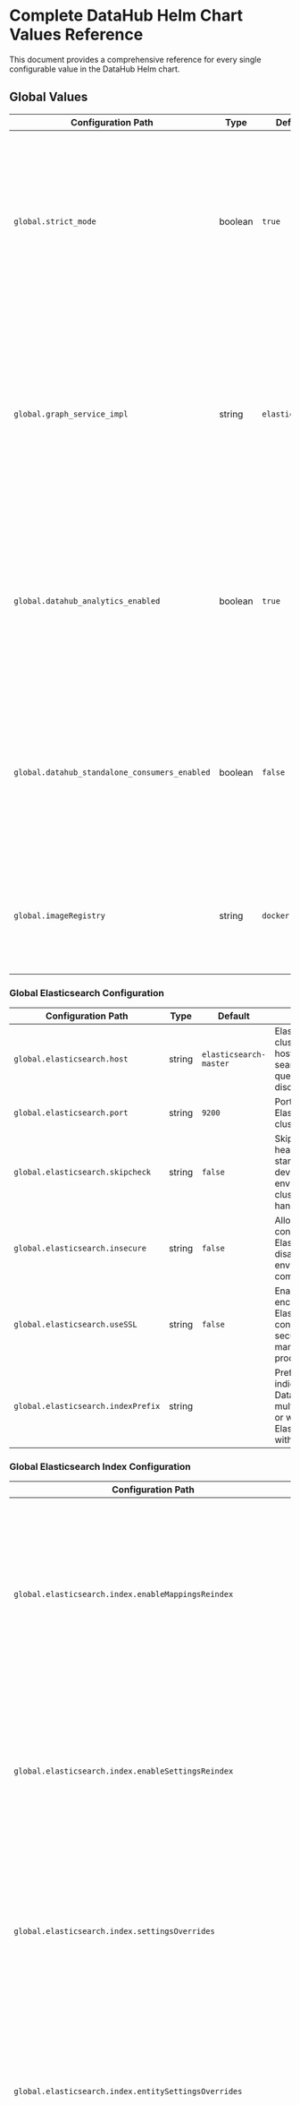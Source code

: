 # Complete DataHub Helm Chart Values Reference

This document provides a comprehensive reference for every single configurable value in the DataHub Helm chart.

## Global Values

<table>
<thead>
<tr>
<th>Configuration Path</th>
<th>Type</th>
<th>Default</th>
<th>Description</th>
</tr>
</thead>
<tbody>
<tr>
<td><code>global.strict_mode</code></td>
<td>boolean</td>
<td><code>true</code></td>
<td>Enable strict validation mode for Helm chart configurations. Validates that all required features and dependencies are properly configured. Recommended to keep enabled for production deployments.</td>
</tr>
<tr>
<td><code>global.graph_service_impl</code></td>
<td>string</td>
<td><code>elasticsearch</code></td>
<td>Graph service implementation backend. Choose between <code>elasticsearch</code> (recommended for simplified deployments) or <code>neo4j</code> (for advanced graph queries). Controls how DataHub stores and queries relationship data.</td>
</tr>
<tr>
<td><code>global.datahub_analytics_enabled</code></td>
<td>boolean</td>
<td><code>true</code></td>
<td>Enable DataHub usage analytics collection. Tracks platform usage patterns, feature adoption, and performance metrics to improve the DataHub experience.</td>
</tr>
<tr>
<td><code>global.datahub_standalone_consumers_enabled</code></td>
<td>boolean</td>
<td><code>false</code></td>
<td>Enable standalone Kafka consumers for metadata processing. When enabled, consumers run as separate services rather than embedded within other DataHub components.</td>
</tr>
<tr>
<td><code>global.imageRegistry</code></td>
<td>string</td>
<td><code>docker.io</code></td>
<td>Default Docker registry for DataHub container images. Can be overridden for air-gapped environments or private registries.</td>
</tr>
</tbody>
</table>

### Global Elasticsearch Configuration

<table>
<thead>
<tr>
<th>Configuration Path</th>
<th>Type</th>
<th>Default</th>
<th>Description</th>
</tr>
</thead>
<tbody>
<tr>
<td><code>global.elasticsearch.host</code></td>
<td>string</td>
<td><code>elasticsearch-master</code></td>
<td>Elasticsearch/OpenSearch cluster endpoint hostname. Used for search indexing, graph queries, and metadata discovery.</td>
</tr>
<tr>
<td><code>global.elasticsearch.port</code></td>
<td>string</td>
<td><code>9200</code></td>
<td>Port number for Elasticsearch/OpenSearch cluster connection.</td>
</tr>
<tr>
<td><code>global.elasticsearch.skipcheck</code></td>
<td>string</td>
<td><code>false</code></td>
<td>Skip Elasticsearch cluster health checks during startup. Useful for development environments or when cluster health checks are handled externally.</td>
</tr>
<tr>
<td><code>global.elasticsearch.insecure</code></td>
<td>string</td>
<td><code>false</code></td>
<td>Allow insecure (non-SSL) connections to Elasticsearch. Should be disabled in production environments for security compliance.</td>
</tr>
<tr>
<td><code>global.elasticsearch.useSSL</code></td>
<td>string</td>
<td><code>false</code></td>
<td>Enable SSL/TLS encryption for Elasticsearch connections. Required for secure connections to managed services and production deployments.</td>
</tr>
<tr>
<td><code>global.elasticsearch.indexPrefix</code></td>
<td>string</td>
<td><code></code></td>
<td>Prefix for all Elasticsearch indices created by DataHub. Useful for multi-tenant deployments or when sharing Elasticsearch clusters with other applications.</td>
</tr>
</tbody>
</table>

### Global Elasticsearch Index Configuration

<table>
<thead>
<tr>
<th>Configuration Path</th>
<th>Type</th>
<th>Default</th>
<th>Description</th>
</tr>
</thead>
<tbody>
<tr>
<td><code>global.elasticsearch.index.enableMappingsReindex</code></td>
<td>boolean</td>
<td><code>true</code></td>
<td>Enable automatic reindexing when Elasticsearch field mappings change. Ensures search functionality remains consistent when metadata schema evolves.</td>
</tr>
<tr>
<td><code>global.elasticsearch.index.enableSettingsReindex</code></td>
<td>boolean</td>
<td><code>true</code></td>
<td>Enable automatic reindexing when Elasticsearch index settings are updated. Maintains optimal search performance when index configurations are modified.</td>
</tr>
<tr>
<td><code>global.elasticsearch.index.settingsOverrides</code></td>
<td>string/object</td>
<td><code></code></td>
<td>Custom Elasticsearch index settings to override defaults. Allows fine-tuning of index configurations for specific performance or functionality requirements.</td>
</tr>
<tr>
<td><code>global.elasticsearch.index.entitySettingsOverrides</code></td>
<td>string/object</td>
<td><code></code></td>
<td>Entity-specific Elasticsearch index settings. Enables different index configurations for different types of metadata entities (datasets, users, etc.).</td>
</tr>
<tr>
<td><code>global.elasticsearch.index.refreshIntervalSeconds</code></td>
<td>integer</td>
<td><code>1</code></td>
<td>Time interval (in seconds) between Elasticsearch index refreshes. Controls how quickly new metadata becomes searchable after ingestion. Lower values improve real-time search but increase cluster load.</td>
</tr>
<tr>
<td><code>global.elasticsearch.index.upgrade.cloneIndices</code></td>
<td>boolean</td>
<td><code>true</code></td>
<td>Clone existing indices during DataHub upgrades. Preserves existing metadata and search functionality during version upgrades and schema migrations.</td>
</tr>
<tr>
<td><code>global.elasticsearch.index.upgrade.allowDocCountMismatch</code></td>
<td>boolean</td>
<td><code>false</code></td>
<td>Allow document count differences during index upgrades. Useful for development environments but may indicate data loss in production.</td>
</tr>
<tr>
<td><code>global.elasticsearch.index.upgrade.reindexOptimizationEnabled</code></td>
<td>boolean</td>
<td><code>true</code></td>
<td>Enable optimized reindexing during upgrades. Improves upgrade performance by using efficient bulk operations and parallel processing.</td>
</tr>
</tbody>
</table>

### Global Elasticsearch Search Configuration

<table>
<thead>
<tr>
<th>Configuration Path</th>
<th>Type</th>
<th>Default</th>
<th>Description</th>
</tr>
</thead>
<tbody>
<tr>
<td><code>global.elasticsearch.search.maxTermBucketSize</code></td>
<td>integer</td>
<td><code>20</code></td>
<td>Maximum number of terms returned in search aggregations. Controls the breadth of search suggestions and autocomplete results.</td>
</tr>
<tr>
<td><code>global.elasticsearch.search.exactMatch.exclusive</code></td>
<td>boolean</td>
<td><code>false</code></td>
<td>Enable exclusive exact matching in search queries. When enabled, only exact matches are returned, excluding partial or fuzzy matches.</td>
</tr>
<tr>
<td><code>global.elasticsearch.search.exactMatch.withPrefix</code></td>
<td>boolean</td>
<td><code>true</code></td>
<td>Include prefix matching in exact search results. Allows finding entities that start with the search term while maintaining exact match relevance.</td>
</tr>
<tr>
<td><code>global.elasticsearch.search.exactMatch.exactFactor</code></td>
<td>float</td>
<td><code>2.0</code></td>
<td>Boost factor for exact matches in search relevance scoring. Higher values prioritize exact matches over partial or fuzzy matches.</td>
</tr>
<tr>
<td><code>global.elasticsearch.search.exactMatch.prefixFactor</code></td>
<td>float</td>
<td><code>1.6</code></td>
<td>Boost factor for prefix matches in search relevance scoring. Controls how much prefix matches are prioritized in search results.</td>
</tr>
<tr>
<td><code>global.elasticsearch.search.exactMatch.caseSensitivityFactor</code></td>
<td>float</td>
<td><code>0.7</code></td>
<td>Penalty factor for case-insensitive matches. Reduces relevance score for matches that don't preserve the original case.</td>
</tr>
<tr>
<td><code>global.elasticsearch.search.exactMatch.enableStructured</code></td>
<td>boolean</td>
<td><code>true</code></td>
<td>Enable structured exact matching for complex queries. Supports field-specific searches and advanced query syntax.</td>
</tr>
<tr>
<td><code>global.elasticsearch.search.graph.timeoutSeconds</code></td>
<td>integer</td>
<td><code>50</code></td>
<td>Timeout (in seconds) for graph-based search queries. Controls how long DataHub waits for complex relationship queries before timing out.</td>
</tr>
<tr>
<td><code>global.elasticsearch.search.graph.batchSize</code></td>
<td>integer</td>
<td><code>1000</code></td>
<td>Number of entities processed per batch in graph search operations. Balances memory usage with search performance for large datasets.</td>
</tr>
<tr>
<td><code>global.elasticsearch.search.graph.maxResult</code></td>
<td>integer</td>
<td><code>10000</code></td>
<td>Maximum number of results returned by graph search queries. Prevents memory issues with very large result sets.</td>
</tr>
<tr>
<td><code>global.elasticsearch.search.custom</code></td>
<td>object</td>
<td><code>{}</code></td>
<td>Custom search configurations. Allows fine-tuning of search behavior for specific use cases or data types.</td>
</tr>
</tbody>
</table>

### Global Kafka Configuration

<table>
<thead>
<tr>
<th>Configuration Path</th>
<th>Type</th>
<th>Default</th>
<th>Description</th>
</tr>
</thead>
<tbody>
<tr>
<td><code>global.kafka.bootstrap.server</code></td>
<td>string</td>
<td><code>prerequisites-kafka:9092</code></td>
<td>Kafka broker address. Used for metadata change event streaming, real-time notifications, and inter-service communication in DataHub's event-driven architecture.</td>
</tr>
<tr>
<td><code>global.kafka.zookeeper.server</code></td>
<td>string</td>
<td><code>prerequisites-zookeeper:2181</code></td>
<td>Zookeeper server address for Kafka cluster coordination.</td>
</tr>
<tr>
<td><code>global.kafka.topics.metadata_change_event_name</code></td>
<td>string</td>
<td><code>MetadataChangeEvent_v4</code></td>
<td>Kafka topic name for metadata change events.</td>
</tr>
<tr>
<td><code>global.kafka.topics.failed_metadata_change_event_name</code></td>
<td>string</td>
<td><code>FailedMetadataChangeEvent_v4</code></td>
<td>Kafka topic name for failed metadata change events.</td>
</tr>
<tr>
<td><code>global.kafka.topics.metadata_audit_event_name</code></td>
<td>string</td>
<td><code>MetadataAuditEvent_v4</code></td>
<td>Kafka topic name for metadata audit events.</td>
</tr>
<tr>
<td><code>global.kafka.topics.datahub_usage_event_name</code></td>
<td>string</td>
<td><code>DataHubUsageEvent_v1</code></td>
<td>Kafka topic name for usage events.</td>
</tr>
<tr>
<td><code>global.kafka.topics.metadata_change_proposal_topic_name</code></td>
<td>string</td>
<td><code>MetadataChangeProposal_v1</code></td>
<td>Kafka topic name for metadata change proposals.</td>
</tr>
<tr>
<td><code>global.kafka.topics.failed_metadata_change_proposal_topic_name</code></td>
<td>string</td>
<td><code>FailedMetadataChangeProposal_v1</code></td>
<td>Kafka topic name for failed metadata change proposals.</td>
</tr>
<tr>
<td><code>global.kafka.topics.metadata_change_log_versioned_topic_name</code></td>
<td>string</td>
<td><code>MetadataChangeLog_Versioned_v1</code></td>
<td>Kafka topic name for versioned metadata change logs.</td>
</tr>
<tr>
<td><code>global.kafka.topics.metadata_change_log_timeseries_topic_name</code></td>
<td>string</td>
<td><code>MetadataChangeLog_Timeseries_v1</code></td>
<td>Kafka topic name for timeseries metadata change logs.</td>
</tr>
<tr>
<td><code>global.kafka.topics.platform_event_topic_name</code></td>
<td>string</td>
<td><code>PlatformEvent_v1</code></td>
<td>Kafka topic name for platform events.</td>
</tr>
<tr>
<td><code>global.kafka.topics.datahub_upgrade_history_topic_name</code></td>
<td>string</td>
<td><code>DataHubUpgradeHistory_v1</code></td>
<td>Kafka topic name for upgrade history events.</td>
</tr>
<tr>
<td><code>global.kafka.consumer_groups.datahub_upgrade_history_kafka_consumer_group_id</code></td>
<td>object</td>
<td><code>{}</code></td>
<td>Consumer group configuration for upgrade history events.</td>
</tr>
<tr>
<td><code>global.kafka.consumer_groups.datahub_actions_doc_propagation_consumer_group_id</code></td>
<td>string</td>
<td><code>datahub_doc_propagation_action</code></td>
<td>Consumer group ID for document propagation actions.</td>
</tr>
<tr>
<td><code>global.kafka.consumer_groups.datahub_actions_ingestion_executor_consumer_group_id</code></td>
<td>string</td>
<td><code>ingestion_executor</code></td>
<td>Consumer group ID for ingestion executor actions.</td>
</tr>
<tr>
<td><code>global.kafka.consumer_groups.datahub_actions_slack_consumer_group_id</code></td>
<td>string</td>
<td><code>datahub_slack_action</code></td>
<td>Consumer group ID for Slack actions.</td>
</tr>
<tr>
<td><code>global.kafka.consumer_groups.datahub_actions_teams_consumer_group_id</code></td>
<td>string</td>
<td><code>datahub_teams_action</code></td>
<td>Consumer group ID for Teams actions.</td>
</tr>
<tr>
<td><code>global.kafka.consumer_groups.datahub_usage_event_kafka_consumer_group_id</code></td>
<td>string</td>
<td><code>datahub-usage-event-consumer-job-client</code></td>
<td>Consumer group ID for usage events.</td>
</tr>
<tr>
<td><code>global.kafka.consumer_groups.metadata_change_log_kafka_consumer_group_id</code></td>
<td>string</td>
<td><code>generic-mae-consumer-job-client</code></td>
<td>Consumer group ID for metadata change logs.</td>
</tr>
<tr>
<td><code>global.kafka.consumer_groups.platform_event_kafka_consumer_group_id</code></td>
<td>string</td>
<td><code>generic-platform-event-job-client</code></td>
<td>Consumer group ID for platform events.</td>
</tr>
<tr>
<td><code>global.kafka.consumer_groups.metadata_change_event_kafka_consumer_group_id</code></td>
<td>string</td>
<td><code>mce-consumer-job-client</code></td>
<td>Consumer group ID for metadata change events.</td>
</tr>
<tr>
<td><code>global.kafka.consumer_groups.metadata_change_proposal_kafka_consumer_group_id</code></td>
<td>string</td>
<td><code>generic-mce-consumer-job-client</code></td>
<td>Consumer group ID for metadata change proposals.</td>
</tr>
<tr>
<td><code>global.kafka.maxMessageBytes</code></td>
<td>string</td>
<td><code>5242880</code></td>
<td>Maximum message size (5MB) for Kafka topics. Controls the size limit for metadata change events.</td>
</tr>
<tr>
<td><code>global.kafka.producer.compressionType</code></td>
<td>string</td>
<td><code>none</code></td>
<td>Compression algorithm for Kafka producers. Reduces network bandwidth and storage requirements for metadata events.</td>
</tr>
<tr>
<td><code>global.kafka.producer.maxRequestSize</code></td>
<td>string</td>
<td><code>5242880</code></td>
<td>Maximum request size (5MB) for Kafka producers. Controls the size limit for bulk metadata operations.</td>
</tr>
<tr>
<td><code>global.kafka.consumer.maxPartitionFetchBytes</code></td>
<td>string</td>
<td><code>5242880</code></td>
<td>Maximum bytes fetched per partition for Kafka consumers. Controls memory usage and processing efficiency.</td>
</tr>
<tr>
<td><code>global.kafka.consumer.stopContainerOnDeserializationError</code></td>
<td>boolean</td>
<td><code>true</code></td>
<td>Stop container when Kafka message deserialization fails. Prevents data corruption from malformed messages.</td>
</tr>
<tr>
<td><code>global.kafka.schemaregistry.type</code></td>
<td>string</td>
<td><code>INTERNAL</code></td>
<td>Type of schema registry (INTERNAL, KAFKA, AWS_GLUE). Controls how DataHub manages schema versions and compatibility for metadata events.</td>
</tr>
<tr>
<td><code>global.kafka.schemaregistry.url</code></td>
<td>string</td>
<td><code></code></td>
<td>URL for external Kafka Schema Registry. Required when using KAFKA schema registry type.</td>
</tr>
</tbody>
</table>

### Global Kafka Metadata Change Log Configuration

<table>
<thead>
<tr>
<th>Configuration Path</th>
<th>Type</th>
<th>Default</th>
<th>Description</th>
</tr>
</thead>
<tbody>
<tr>
<td><code>global.kafka.metadataChangeLog.hooks.siblings.enabled</code></td>
<td>boolean</td>
<td><code>true</code></td>
<td>Enable siblings hook for metadata change log processing.</td>
</tr>
<tr>
<td><code>global.kafka.metadataChangeLog.hooks.siblings.consumerGroupSuffix</code></td>
<td>string</td>
<td><code></code></td>
<td>Suffix for siblings hook consumer group.</td>
</tr>
<tr>
<td><code>global.kafka.metadataChangeLog.hooks.updateIndices.enabled</code></td>
<td>boolean</td>
<td><code>true</code></td>
<td>Enable update indices hook for metadata change log processing.</td>
</tr>
<tr>
<td><code>global.kafka.metadataChangeLog.hooks.updateIndices.consumerGroupSuffix</code></td>
<td>string</td>
<td><code></code></td>
<td>Suffix for update indices hook consumer group.</td>
</tr>
<tr>
<td><code>global.kafka.metadataChangeLog.hooks.ingestionScheduler.enabled</code></td>
<td>boolean</td>
<td><code>true</code></td>
<td>Enable ingestion scheduler hook for metadata change log processing.</td>
</tr>
<tr>
<td><code>global.kafka.metadataChangeLog.hooks.ingestionScheduler.consumerGroupSuffix</code></td>
<td>string</td>
<td><code></code></td>
<td>Suffix for ingestion scheduler hook consumer group.</td>
</tr>
<tr>
<td><code>global.kafka.metadataChangeLog.hooks.incidents.enabled</code></td>
<td>boolean</td>
<td><code>true</code></td>
<td>Enable incidents hook for metadata change log processing.</td>
</tr>
<tr>
<td><code>global.kafka.metadataChangeLog.hooks.incidents.consumerGroupSuffix</code></td>
<td>string</td>
<td><code></code></td>
<td>Suffix for incidents hook consumer group.</td>
</tr>
<tr>
<td><code>global.kafka.metadataChangeLog.hooks.entityChangeEvents.enabled</code></td>
<td>boolean</td>
<td><code>true</code></td>
<td>Enable entity change events hook for metadata change log processing.</td>
</tr>
<tr>
<td><code>global.kafka.metadataChangeLog.hooks.entityChangeEvents.consumerGroupSuffix</code></td>
<td>string</td>
<td><code></code></td>
<td>Suffix for entity change events hook consumer group.</td>
</tr>
<tr>
<td><code>global.kafka.metadataChangeLog.hooks.forms.enabled</code></td>
<td>boolean</td>
<td><code>true</code></td>
<td>Enable forms hook for metadata change log processing.</td>
</tr>
<tr>
<td><code>global.kafka.metadataChangeLog.hooks.forms.consumerGroupSuffix</code></td>
<td>string</td>
<td><code></code></td>
<td>Suffix for forms hook consumer group.</td>
</tr>
</tbody>
</table>

### Global Neo4j Configuration

<table>
<thead>
<tr>
<th>Configuration Path</th>
<th>Type</th>
<th>Default</th>
<th>Description</th>
</tr>
</thead>
<tbody>
<tr>
<td><code>global.neo4j.host</code></td>
<td>string</td>
<td><code>prerequisites-neo4j:7474</code></td>
<td>Neo4j host and port for graph database connections.</td>
</tr>
<tr>
<td><code>global.neo4j.uri</code></td>
<td>string</td>
<td><code>bolt://prerequisites-neo4j</code></td>
<td>Neo4j bolt URI for graph database connections.</td>
</tr>
<tr>
<td><code>global.neo4j.username</code></td>
<td>string</td>
<td><code>neo4j</code></td>
<td>Neo4j username for authentication.</td>
</tr>
<tr>
<td><code>global.neo4j.password.secretRef</code></td>
<td>string</td>
<td><code>neo4j-secrets</code></td>
<td>Kubernetes secret reference containing Neo4j password.</td>
</tr>
<tr>
<td><code>global.neo4j.password.secretKey</code></td>
<td>string</td>
<td><code>neo4j-password</code></td>
<td>Secret key for Neo4j password in the referenced secret.</td>
</tr>
<tr>
<td><code>global.neo4j.password.value</code></td>
<td>string</td>
<td><code></code></td>
<td>Direct Neo4j password value (alternative to secret reference).</td>
</tr>
</tbody>
</table>

### Global SQL Configuration

<table>
<thead>
<tr>
<th>Configuration Path</th>
<th>Type</th>
<th>Default</th>
<th>Description</th>
</tr>
</thead>
<tbody>
<tr>
<td><code>global.sql.datasource.host</code></td>
<td>string</td>
<td><code>prerequisites-mysql:3306</code></td>
<td>SQL database host and port for metadata storage.</td>
</tr>
<tr>
<td><code>global.sql.datasource.hostForMysqlClient</code></td>
<td>string</td>
<td><code>prerequisites-mysql</code></td>
<td>MySQL client host for database connections.</td>
</tr>
<tr>
<td><code>global.sql.datasource.port</code></td>
<td>string</td>
<td><code>3306</code></td>
<td>SQL database port for connections.</td>
</tr>
<tr>
<td><code>global.sql.datasource.url</code></td>
<td>string</td>
<td><code>jdbc:mysql://prerequisites-mysql:3306/datahub?verifyServerCertificate=false&useSSL=true&useUnicode=yes&characterEncoding=UTF-8&enabledTLSProtocols=TLSv1.2</code></td>
<td>JDBC connection URL for SQL database.</td>
</tr>
<tr>
<td><code>global.sql.datasource.driver</code></td>
<td>string</td>
<td><code>com.mysql.cj.jdbc.Driver</code></td>
<td>JDBC driver class for SQL database.</td>
</tr>
<tr>
<td><code>global.sql.datasource.username</code></td>
<td>string</td>
<td><code>root</code></td>
<td>SQL database username for authentication.</td>
</tr>
<tr>
<td><code>global.sql.datasource.password.secretRef</code></td>
<td>string</td>
<td><code>mysql-secrets</code></td>
<td>Kubernetes secret reference containing SQL database password.</td>
</tr>
<tr>
<td><code>global.sql.datasource.password.secretKey</code></td>
<td>string</td>
<td><code>mysql-root-password</code></td>
<td>Secret key for SQL database password in the referenced secret.</td>
</tr>
<tr>
<td><code>global.sql.datasource.password.value</code></td>
<td>string</td>
<td><code></code></td>
<td>Direct SQL database password value (alternative to secret reference).</td>
</tr>
</tbody>
</table>

### Global DataHub Configuration

<table>
<thead>
<tr>
<th>Configuration Path</th>
<th>Type</th>
<th>Default</th>
<th>Description</th>
</tr>
</thead>
<tbody>
<tr>
<td><code>global.datahub.version</code></td>
<td>string</td>
<td><code>v1.2.0</code></td>
<td>DataHub version for container images and compatibility.</td>
</tr>
<tr>
<td><code>global.datahub.gms.protocol</code></td>
<td>string</td>
<td><code>http</code></td>
<td>Protocol for GMS service communication.</td>
</tr>
<tr>
<td><code>global.datahub.gms.port</code></td>
<td>string</td>
<td><code>8080</code></td>
<td>Port for GMS service communication.</td>
</tr>
<tr>
<td><code>global.datahub.gms.nodePort</code></td>
<td>string</td>
<td><code>30001</code></td>
<td>Node port for GMS service when using NodePort service type.</td>
</tr>
<tr>
<td><code>global.datahub.timezone</code></td>
<td>string</td>
<td><code>UTC</code></td>
<td>Timezone for scheduled tasks and cron jobs.</td>
</tr>
<tr>
<td><code>global.datahub.frontend.validateSignUpEmail</code></td>
<td>boolean</td>
<td><code>true</code></td>
<td>Enable email validation for user sign-up process.</td>
</tr>
<tr>
<td><code>global.datahub.monitoring.enablePrometheus</code></td>
<td>boolean</td>
<td><code>true</code></td>
<td>Enable Prometheus metrics collection for monitoring.</td>
</tr>
<tr>
<td><code>global.datahub.monitoring.portName</code></td>
<td>string</td>
<td><code>jmx</code></td>
<td>Custom name for the monitoring port.</td>
</tr>
<tr>
<td><code>global.datahub.mae_consumer.port</code></td>
<td>string</td>
<td><code>9091</code></td>
<td>Port for MAE consumer service.</td>
</tr>
<tr>
<td><code>global.datahub.mae_consumer.nodePort</code></td>
<td>string</td>
<td><code>30002</code></td>
<td>Node port for MAE consumer service when using NodePort service type.</td>
</tr>
<tr>
<td><code>global.datahub.appVersion</code></td>
<td>string</td>
<td><code>1.0.0</code></td>
<td>Application version identifier.</td>
</tr>
<tr>
<td><code>global.datahub.systemUpdate.enabled</code></td>
<td>boolean</td>
<td><code>true</code></td>
<td>Enable system update processes including Elasticsearch index management.</td>
</tr>
<tr>
<td><code>global.datahub.encryptionKey.secretRef</code></td>
<td>string</td>
<td><code>datahub-encryption-secrets</code></td>
<td>Kubernetes secret reference containing encryption key.</td>
</tr>
<tr>
<td><code>global.datahub.encryptionKey.secretKey</code></td>
<td>string</td>
<td><code>encryption_key_secret</code></td>
<td>Secret key for encryption key in the referenced secret.</td>
</tr>
<tr>
<td><code>global.datahub.encryptionKey.provisionSecret.enabled</code></td>
<td>boolean</td>
<td><code>true</code></td>
<td>Enable automatic provisioning of encryption key secret.</td>
</tr>
<tr>
<td><code>global.datahub.encryptionKey.provisionSecret.autoGenerate</code></td>
<td>boolean</td>
<td><code>true</code></td>
<td>Automatically generate encryption key if not provided.</td>
</tr>
<tr>
<td><code>global.datahub.encryptionKey.provisionSecret.annotations</code></td>
<td>object</td>
<td><code>{}</code></td>
<td>Annotations for the provisioned encryption key secret.</td>
</tr>
<tr>
<td><code>global.datahub.managed_ingestion.enabled</code></td>
<td>boolean</td>
<td><code>true</code></td>
<td>Enable managed ingestion capabilities.</td>
</tr>
<tr>
<td><code>global.datahub.managed_ingestion.defaultCliVersion</code></td>
<td>string</td>
<td><code>1.0.0</code></td>
<td>Default CLI version for managed ingestion.</td>
</tr>
<tr>
<td><code>global.datahub.metadata_service_authentication.enabled</code></td>
<td>boolean</td>
<td><code>true</code></td>
<td>Enable metadata service authentication.</td>
</tr>
<tr>
<td><code>global.datahub.metadata_service_authentication.systemClientId</code></td>
<td>string</td>
<td><code>__datahub_system</code></td>
<td>System client ID for metadata service authentication.</td>
</tr>
<tr>
<td><code>global.datahub.metadata_service_authentication.systemClientSecret.secretRef</code></td>
<td>string</td>
<td><code>datahub-auth-secrets</code></td>
<td>Secret reference for system client secret.</td>
</tr>
<tr>
<td><code>global.datahub.metadata_service_authentication.systemClientSecret.secretKey</code></td>
<td>string</td>
<td><code>system_client_secret</code></td>
<td>Secret key for system client secret.</td>
</tr>
<tr>
<td><code>global.datahub.metadata_service_authentication.tokenService.signingKey.secretRef</code></td>
<td>string</td>
<td><code>datahub-auth-secrets</code></td>
<td>Secret reference for token service signing key.</td>
</tr>
<tr>
<td><code>global.datahub.metadata_service_authentication.tokenService.signingKey.secretKey</code></td>
<td>string</td>
<td><code>token_service_signing_key</code></td>
<td>Secret key for token service signing key.</td>
</tr>
<tr>
<td><code>global.datahub.metadata_service_authentication.tokenService.salt.secretRef</code></td>
<td>string</td>
<td><code>datahub-auth-secrets</code></td>
<td>Secret reference for token service salt.</td>
</tr>
<tr>
<td><code>global.datahub.metadata_service_authentication.tokenService.salt.secretKey</code></td>
<td>string</td>
<td><code>token_service_salt</code></td>
<td>Secret key for token service salt.</td>
</tr>
<tr>
<td><code>global.datahub.metadata_service_authentication.provisionSecrets.enabled</code></td>
<td>boolean</td>
<td><code>true</code></td>
<td>Enable automatic provisioning of authentication secrets.</td>
</tr>
<tr>
<td><code>global.datahub.metadata_service_authentication.provisionSecrets.autoGenerate</code></td>
<td>boolean</td>
<td><code>true</code></td>
<td>Automatically generate authentication secrets if not provided.</td>
</tr>
<tr>
<td><code>global.datahub.metadata_service_authentication.provisionSecrets.annotations</code></td>
<td>object</td>
<td><code>{}</code></td>
<td>Annotations for the provisioned authentication secrets.</td>
</tr>
<tr>
<td><code>global.datahub.alwaysEmitChangeLog</code></td>
<td>boolean</td>
<td><code>false</code></td>
<td>Always emit metadata change log events even when no changes are detected. Used for Time Based Lineage.</td>
</tr>
<tr>
<td><code>global.datahub.enableGraphDiffMode</code></td>
<td>boolean</td>
<td><code>true</code></td>
<td>Enable diff mode for graph writes, producing incremental relationship changes instead of wholesale deletions.</td>
</tr>
<tr>
<td><code>global.datahub.strictUrnValidation</code></td>
<td>boolean</td>
<td><code>false</code></td>
<td>Enable stricter URN validation logic for metadata entities.</td>
</tr>
<tr>
<td><code>global.datahub.search_and_browse.show_search_v2</code></td>
<td>boolean</td>
<td><code>true</code></td>
<td>Show the new search filters experience as of v0.10.5.</td>
</tr>
<tr>
<td><code>global.datahub.search_and_browse.show_browse_v2</code></td>
<td>boolean</td>
<td><code>true</code></td>
<td>Show the new browse experience as of v0.10.5.</td>
</tr>
<tr>
<td><code>global.datahub.search_and_browse.backfill_browse_v2</code></td>
<td>boolean</td>
<td><code>true</code></td>
<td>Run the backfill upgrade job that generates default browse paths for relevant entities.</td>
</tr>
<tr>
<td><code>global.datahub.metadataChangeProposal.consumer.batch.enabled</code></td>
<td>boolean</td>
<td><code>false</code></td>
<td>Enable batch processing for metadata change proposal consumers.</td>
</tr>
<tr>
<td><code>global.datahub.mcp.throttle.mceConsumer.enabled</code></td>
<td>boolean</td>
<td><code>false</code></td>
<td>Enable throttling for MCE consumer processing.</td>
</tr>
<tr>
<td><code>global.datahub.mcp.throttle.apiRequests.enabled</code></td>
<td>boolean</td>
<td><code>false</code></td>
<td>Enable throttling for API requests.</td>
</tr>
<tr>
<td><code>global.datahub.mcp.throttle.versioned.enabled</code></td>
<td>boolean</td>
<td><code>true</code></td>
<td>Enable throttling for versioned metadata change log processing.</td>
</tr>
<tr>
<td><code>global.datahub.mcp.throttle.timeseries.enabled</code></td>
<td>boolean</td>
<td><code>false</code></td>
<td>Enable throttling for timeseries metadata change log processing.</td>
</tr>
<tr>
<td><code>global.datahub.entityVersioning.enabled</code></td>
<td>boolean</td>
<td><code>false</code></td>
<td>Enable entity versioning capabilities.</td>
</tr>
<tr>
<td><code>global.datahub.preProcessHooksUIEnabled</code></td>
<td>boolean</td>
<td><code>true</code></td>
<td>Enable fast path for processing UI-sourced events with synchronous index updates.</td>
</tr>
<tr>
<td><code>global.datahub.reProcessUIEventHooks</code></td>
<td>boolean</td>
<td><code>false</code></td>
<td>Reprocess UI events at MAE Consumer. Not required when preprocess is enabled.</td>
</tr>
</tbody>
</table>

## datahub-gms Subchart Values

<table>
<thead>
<tr>
<th>Configuration Path</th>
<th>Type</th>
<th>Default</th>
<th>Description</th>
</tr>
</thead>
<tbody>
<tr>
<td><code>datahub-gms.enabled</code></td>
<td>boolean</td>
<td><code>true</code></td>
<td>Enable GMS (General Metadata Service) deployment.</td>
</tr>
<tr>
<td><code>datahub-gms.image.repository</code></td>
<td>string</td>
<td><code>acryldata/datahub-gms</code></td>
<td>Docker image repository for GMS service.</td>
</tr>
<tr>
<td><code>datahub-gms.image.tag</code></td>
<td>string</td>
<td><code></code></td>
<td>Docker image tag for GMS service. Defaults to global.datahub.version if not specified.</td>
</tr>
<tr>
<td><code>datahub-gms.resources.limits.memory</code></td>
<td>string</td>
<td><code>2Gi</code></td>
<td>Memory limit for GMS pods.</td>
</tr>
<tr>
<td><code>datahub-gms.resources.requests.cpu</code></td>
<td>string</td>
<td><code>100m</code></td>
<td>CPU request for GMS pods.</td>
</tr>
<tr>
<td><code>datahub-gms.resources.requests.memory</code></td>
<td>string</td>
<td><code>1Gi</code></td>
<td>Memory request for GMS pods.</td>
</tr>
<tr>
<td><code>datahub-gms.livenessProbe.initialDelaySeconds</code></td>
<td>integer</td>
<td><code>60</code></td>
<td>Initial delay before starting liveness probe checks.</td>
</tr>
<tr>
<td><code>datahub-gms.livenessProbe.periodSeconds</code></td>
<td>integer</td>
<td><code>30</code></td>
<td>How often to perform liveness probe checks.</td>
</tr>
<tr>
<td><code>datahub-gms.livenessProbe.failureThreshold</code></td>
<td>integer</td>
<td><code>8</code></td>
<td>Number of consecutive failures before restarting the pod.</td>
</tr>
<tr>
<td><code>datahub-gms.readinessProbe.initialDelaySeconds</code></td>
<td>integer</td>
<td><code>120</code></td>
<td>Initial delay before starting readiness probe checks.</td>
</tr>
<tr>
<td><code>datahub-gms.readinessProbe.periodSeconds</code></td>
<td>integer</td>
<td><code>30</code></td>
<td>How often to perform readiness probe checks.</td>
</tr>
<tr>
<td><code>datahub-gms.readinessProbe.failureThreshold</code></td>
<td>integer</td>
<td><code>8</code></td>
<td>Number of consecutive failures before marking pod as not ready.</td>
</tr>
<tr>
<td><code>datahub-gms.theme_v2.enabled</code></td>
<td>boolean</td>
<td><code>true</code></td>
<td>Enable theme V2 for GMS service.</td>
</tr>
<tr>
<td><code>datahub-gms.theme_v2.default</code></td>
<td>boolean</td>
<td><code>true</code></td>
<td>Set theme V2 as default for GMS service.</td>
</tr>
<tr>
<td><code>datahub-gms.theme_v2.toggeable</code></td>
<td>boolean</td>
<td><code>true</code></td>
<td>Allow toggling between theme versions.</td>
</tr>
<tr>
<td><code>datahub-gms.service.type</code></td>
<td>string</td>
<td><code>LoadBalancer</code></td>
<td>Service type for GMS (LoadBalancer, ClusterIP, or NodePort).</td>
</tr>
<tr>
<td><code>datahub-gms.sql.datasource.username</code></td>
<td>string</td>
<td><code>gms-login</code></td>
<td>GMS-specific SQL login username.</td>
</tr>
<tr>
<td><code>datahub-gms.sql.datasource.password.secretRef</code></td>
<td>string</td>
<td><code>gms-secret</code></td>
<td>Secret reference for GMS-specific SQL password.</td>
</tr>
<tr>
<td><code>datahub-gms.sql.datasource.password.secretKey</code></td>
<td>string</td>
<td><code>gms-password</code></td>
<td>Secret key for GMS-specific SQL password.</td>
</tr>
</tbody>
</table>

## datahub-frontend Subchart Values

<table>
<thead>
<tr>
<th>Configuration Path</th>
<th>Type</th>
<th>Default</th>
<th>Description</th>
</tr>
</thead>
<tbody>
<tr>
<td><code>datahub-frontend.enabled</code></td>
<td>boolean</td>
<td><code>true</code></td>
<td>Enable frontend deployment.</td>
</tr>
<tr>
<td><code>datahub-frontend.replicaCount</code></td>
<td>integer</td>
<td><code>1</code></td>
<td>Number of frontend replicas to deploy.</td>
</tr>
<tr>
<td><code>datahub-frontend.hpa.enabled</code></td>
<td>boolean</td>
<td><code>false</code></td>
<td>Enable Horizontal Pod Autoscaler for automatic scaling.</td>
</tr>
<tr>
<td><code>datahub-frontend.hpa.minReplicas</code></td>
<td>integer</td>
<td><code>2</code></td>
<td>Minimum number of replicas when HPA is enabled.</td>
</tr>
<tr>
<td><code>datahub-frontend.hpa.maxReplicas</code></td>
<td>integer</td>
<td><code>3</code></td>
<td>Maximum number of replicas when HPA is enabled.</td>
</tr>
<tr>
<td><code>datahub-frontend.hpa.targetCPUUtilizationPercentage</code></td>
<td>integer</td>
<td><code>70</code></td>
<td>Target CPU utilization percentage for HPA scaling.</td>
</tr>
<tr>
<td><code>datahub-frontend.hpa.targetMemoryUtilizationPercentage</code></td>
<td>integer</td>
<td><code>70</code></td>
<td>Target memory utilization percentage for HPA scaling.</td>
</tr>
<tr>
<td><code>datahub-frontend.image.repository</code></td>
<td>string</td>
<td><code>acryldata/datahub-frontend-react</code></td>
<td>Docker image repository for frontend service.</td>
</tr>
<tr>
<td><code>datahub-frontend.image.tag</code></td>
<td>string</td>
<td><code></code></td>
<td>Docker image tag for frontend service. Defaults to global.datahub.version if not specified.</td>
</tr>
<tr>
<td><code>datahub-frontend.resources.limits.memory</code></td>
<td>string</td>
<td><code>1400Mi</code></td>
<td>Memory limit for frontend pods.</td>
</tr>
<tr>
<td><code>datahub-frontend.resources.requests.cpu</code></td>
<td>string</td>
<td><code>100m</code></td>
<td>CPU request for frontend pods.</td>
</tr>
<tr>
<td><code>datahub-frontend.resources.requests.memory</code></td>
<td>string</td>
<td><code>512Mi</code></td>
<td>Memory request for frontend pods.</td>
</tr>
<tr>
<td><code>datahub-frontend.ingress.enabled</code></td>
<td>boolean</td>
<td><code>false</code></td>
<td>Enable ingress for frontend service.</td>
</tr>
<tr>
<td><code>datahub-frontend.ingress.className</code></td>
<td>string</td>
<td><code></code></td>
<td>Ingress class name for frontend ingress.</td>
</tr>
<tr>
<td><code>datahub-frontend.ingress.hosts</code></td>
<td>array</td>
<td><code>[]</code></td>
<td>Host configurations for frontend ingress.</td>
</tr>
<tr>
<td><code>datahub-frontend.ingress.tls</code></td>
<td>array</td>
<td><code>[]</code></td>
<td>TLS configuration for frontend ingress.</td>
</tr>
<tr>
<td><code>datahub-frontend.defaultUserCredentials.randomAdminPassword</code></td>
<td>boolean</td>
<td><code>false</code></td>
<td>Generate random admin password for default users.</td>
</tr>
<tr>
<td><code>datahub-frontend.defaultUserCredentials.manualValues</code></td>
<td>string</td>
<td><code></code></td>
<td>Manual password values for default users.</td>
</tr>
<tr>
<td><code>datahub-frontend.service.type</code></td>
<td>string</td>
<td><code>LoadBalancer</code></td>
<td>Service type for frontend (LoadBalancer, ClusterIP, or NodePort).</td>
</tr>
<tr>
<td><code>datahub-frontend.service.extraLabels</code></td>
<td>object</td>
<td><code>{}</code></td>
<td>Extra labels for frontend service.</td>
</tr>
</tbody>
</table>

## acryl-datahub-actions Subchart Values

<table>
<thead>
<tr>
<th>Configuration Path</th>
<th>Type</th>
<th>Default</th>
<th>Description</th>
</tr>
</thead>
<tbody>
<tr>
<td><code>acryl-datahub-actions.enabled</code></td>
<td>boolean</td>
<td><code>true</code></td>
<td>Enable DataHub actions deployment.</td>
</tr>
<tr>
<td><code>acryl-datahub-actions.image.repository</code></td>
<td>string</td>
<td><code>acryldata/datahub-actions</code></td>
<td>Docker image repository for actions service.</td>
</tr>
<tr>
<td><code>acryl-datahub-actions.image.tag</code></td>
<td>string</td>
<td><code></code></td>
<td>Docker image tag for actions service. Defaults to global.datahub.version if not specified.</td>
</tr>
<tr>
<td><code>acryl-datahub-actions.ingestionSecretFiles.name</code></td>
<td>string</td>
<td><code></code></td>
<td>Kubernetes secret name to mount as volume for ingestion secret files.</td>
</tr>
<tr>
<td><code>acryl-datahub-actions.ingestionSecretFiles.defaultMode</code></td>
<td>string</td>
<td><code>0444</code></td>
<td>Default file mode for mounted secret files.</td>
</tr>
<tr>
<td><code>acryl-datahub-actions.resources.limits.memory</code></td>
<td>string</td>
<td><code>512Mi</code></td>
<td>Memory limit for actions pods.</td>
</tr>
<tr>
<td><code>acryl-datahub-actions.resources.requests.cpu</code></td>
<td>string</td>
<td><code>300m</code></td>
<td>CPU request for actions pods.</td>
</tr>
<tr>
<td><code>acryl-datahub-actions.resources.requests.memory</code></td>
<td>string</td>
<td><code>256Mi</code></td>
<td>Memory request for actions pods.</td>
</tr>
</tbody>
</table>

## datahub-mae-consumer Subchart Values

<table>
<thead>
<tr>
<th>Configuration Path</th>
<th>Type</th>
<th>Default</th>
<th>Description</th>
</tr>
</thead>
<tbody>
<tr>
<td><code>datahub-mae-consumer.image.repository</code></td>
<td>string</td>
<td><code>acryldata/datahub-mae-consumer</code></td>
<td>Docker image repository for MAE consumer service.</td>
</tr>
<tr>
<td><code>datahub-mae-consumer.image.tag</code></td>
<td>string</td>
<td><code></code></td>
<td>Docker image tag for MAE consumer service. Defaults to global.datahub.version if not specified.</td>
</tr>
<tr>
<td><code>datahub-mae-consumer.resources.limits.memory</code></td>
<td>string</td>
<td><code>1536Mi</code></td>
<td>Memory limit for MAE consumer pods.</td>
</tr>
<tr>
<td><code>datahub-mae-consumer.resources.requests.cpu</code></td>
<td>string</td>
<td><code>100m</code></td>
<td>CPU request for MAE consumer pods.</td>
</tr>
<tr>
<td><code>datahub-mae-consumer.resources.requests.memory</code></td>
<td>string</td>
<td><code>256Mi</code></td>
<td>Memory request for MAE consumer pods.</td>
</tr>
</tbody>
</table>

## datahub-mce-consumer Subchart Values

<table>
<thead>
<tr>
<th>Configuration Path</th>
<th>Type</th>
<th>Default</th>
<th>Description</th>
</tr>
</thead>
<tbody>
<tr>
<td><code>datahub-mce-consumer.image.repository</code></td>
<td>string</td>
<td><code>acryldata/datahub-mce-consumer</code></td>
<td>Docker image repository for MCE consumer service.</td>
</tr>
<tr>
<td><code>datahub-mce-consumer.image.tag</code></td>
<td>string</td>
<td><code></code></td>
<td>Docker image tag for MCE consumer service. Defaults to global.datahub.version if not specified.</td>
</tr>
<tr>
<td><code>datahub-mce-consumer.resources.limits.memory</code></td>
<td>string</td>
<td><code>1536Mi</code></td>
<td>Memory limit for MCE consumer pods.</td>
</tr>
<tr>
<td><code>datahub-mce-consumer.resources.requests.cpu</code></td>
<td>string</td>
<td><code>100m</code></td>
<td>CPU request for MCE consumer pods.</td>
</tr>
<tr>
<td><code>datahub-mce-consumer.resources.requests.memory</code></td>
<td>string</td>
<td><code>256Mi</code></td>
<td>Memory request for MCE consumer pods.</td>
</tr>
</tbody>
</table>

## datahub-ingestion-cron Subchart Values

<table>
<thead>
<tr>
<th>Configuration Path</th>
<th>Type</th>
<th>Default</th>
<th>Description</th>
</tr>
</thead>
<tbody>
<tr>
<td><code>datahub-ingestion-cron.enabled</code></td>
<td>boolean</td>
<td><code>false</code></td>
<td>Enable ingestion cron job deployment.</td>
</tr>
<tr>
<td><code>datahub-ingestion-cron.image.repository</code></td>
<td>string</td>
<td><code>acryldata/datahub-ingestion</code></td>
<td>Docker image repository for ingestion cron job.</td>
</tr>
<tr>
<td><code>datahub-ingestion-cron.image.tag</code></td>
<td>string</td>
<td><code></code></td>
<td>Docker image tag for ingestion cron job. Defaults to global.datahub.version if not specified.</td>
</tr>
</tbody>
</table>

## Setup Jobs Configuration

### elasticsearchSetupJob

<table>
<thead>
<tr>
<th>Configuration Path</th>
<th>Type</th>
<th>Default</th>
<th>Description</th>
</tr>
</thead>
<tbody>
<tr>
<td><code>elasticsearchSetupJob.enabled</code></td>
<td>boolean</td>
<td><code>true</code></td>
<td>Enable Elasticsearch setup job.</td>
</tr>
<tr>
<td><code>elasticsearchSetupJob.image.repository</code></td>
<td>string</td>
<td><code>acryldata/datahub-elasticsearch-setup</code></td>
<td>Docker image repository for Elasticsearch setup job.</td>
</tr>
<tr>
<td><code>elasticsearchSetupJob.image.tag</code></td>
<td>string</td>
<td><code></code></td>
<td>Docker image tag for Elasticsearch setup job. Defaults to global.datahub.version if not specified.</td>
</tr>
<tr>
<td><code>elasticsearchSetupJob.resources.limits.cpu</code></td>
<td>string</td>
<td><code>500m</code></td>
<td>CPU limit for Elasticsearch setup job.</td>
</tr>
<tr>
<td><code>elasticsearchSetupJob.resources.limits.memory</code></td>
<td>string</td>
<td><code>512Mi</code></td>
<td>Memory limit for Elasticsearch setup job.</td>
</tr>
<tr>
<td><code>elasticsearchSetupJob.resources.requests.cpu</code></td>
<td>string</td>
<td><code>300m</code></td>
<td>CPU request for Elasticsearch setup job.</td>
</tr>
<tr>
<td><code>elasticsearchSetupJob.resources.requests.memory</code></td>
<td>string</td>
<td><code>256Mi</code></td>
<td>Memory request for Elasticsearch setup job.</td>
</tr>
<tr>
<td><code>elasticsearchSetupJob.extraEnvs</code></td>
<td>array</td>
<td><code>[]</code></td>
<td>Extra environment variables for Elasticsearch setup job.</td>
</tr>
<tr>
<td><code>elasticsearchSetupJob.extraSidecars</code></td>
<td>array</td>
<td><code>[]</code></td>
<td>Extra sidecar containers for Elasticsearch setup job.</td>
</tr>
</tbody>
</table>

### mysqlSetupJob

<table>
<thead>
<tr>
<th>Configuration Path</th>
<th>Type</th>
<th>Default</th>
<th>Description</th>
</tr>
</thead>
<tbody>
<tr>
<td><code>mysqlSetupJob.enabled</code></td>
<td>boolean</td>
<td><code>true</code></td>
<td>Enable MySQL setup job.</td>
</tr>
<tr>
<td><code>mysqlSetupJob.image.repository</code></td>
<td>string</td>
<td><code>acryldata/datahub-mysql-setup</code></td>
<td>Docker image repository for MySQL setup job.</td>
</tr>
<tr>
<td><code>mysqlSetupJob.image.tag</code></td>
<td>string</td>
<td><code></code></td>
<td>Docker image tag for MySQL setup job. Defaults to global.datahub.version if not specified.</td>
</tr>
<tr>
<td><code>mysqlSetupJob.resources.limits.cpu</code></td>
<td>string</td>
<td><code>500m</code></td>
<td>CPU limit for MySQL setup job.</td>
</tr>
<tr>
<td><code>mysqlSetupJob.resources.limits.memory</code></td>
<td>string</td>
<td><code>512Mi</code></td>
<td>Memory limit for MySQL setup job.</td>
</tr>
<tr>
<td><code>mysqlSetupJob.resources.requests.cpu</code></td>
<td>string</td>
<td><code>300m</code></td>
<td>CPU request for MySQL setup job.</td>
</tr>
<tr>
<td><code>mysqlSetupJob.resources.requests.memory</code></td>
<td>string</td>
<td><code>256Mi</code></td>
<td>Memory request for MySQL setup job.</td>
</tr>
<tr>
<td><code>mysqlSetupJob.username</code></td>
<td>string</td>
<td><code>mysqlSetupJob-login</code></td>
<td>MySQL setup job specific username.</td>
</tr>
<tr>
<td><code>mysqlSetupJob.password.secretRef</code></td>
<td>string</td>
<td><code>mysqlSetupJob-secret</code></td>
<td>Secret reference for MySQL setup job password.</td>
</tr>
<tr>
<td><code>mysqlSetupJob.password.secretKey</code></td>
<td>string</td>
<td><code>mysqlSetupJob-password</code></td>
<td>Secret key for MySQL setup job password.</td>
</tr>
<tr>
<td><code>mysqlSetupJob.extraSidecars</code></td>
<td>array</td>
<td><code>[]</code></td>
<td>Extra sidecar containers for MySQL setup job.</td>
</tr>
</tbody>
</table>

### postgresqlSetupJob

<table>
<thead>
<tr>
<th>Configuration Path</th>
<th>Type</th>
<th>Default</th>
<th>Description</th>
</tr>
</thead>
<tbody>
<tr>
<td><code>postgresqlSetupJob.enabled</code></td>
<td>boolean</td>
<td><code>false</code></td>
<td>Enable PostgreSQL setup job.</td>
</tr>
<tr>
<td><code>postgresqlSetupJob.image.repository</code></td>
<td>string</td>
<td><code>acryldata/datahub-postgres-setup</code></td>
<td>Docker image repository for PostgreSQL setup job.</td>
</tr>
<tr>
<td><code>postgresqlSetupJob.image.tag</code></td>
<td>string</td>
<td><code></code></td>
<td>Docker image tag for PostgreSQL setup job. Defaults to global.datahub.version if not specified.</td>
</tr>
<tr>
<td><code>postgresqlSetupJob.resources.limits.cpu</code></td>
<td>string</td>
<td><code>500m</code></td>
<td>CPU limit for PostgreSQL setup job.</td>
</tr>
<tr>
<td><code>postgresqlSetupJob.resources.limits.memory</code></td>
<td>string</td>
<td><code>512Mi</code></td>
<td>Memory limit for PostgreSQL setup job.</td>
</tr>
<tr>
<td><code>postgresqlSetupJob.resources.requests.cpu</code></td>
<td>string</td>
<td><code>300m</code></td>
<td>CPU request for PostgreSQL setup job.</td>
</tr>
<tr>
<td><code>postgresqlSetupJob.resources.requests.memory</code></td>
<td>string</td>
<td><code>256Mi</code></td>
<td>Memory request for PostgreSQL setup job.</td>
</tr>
<tr>
<td><code>postgresqlSetupJob.username</code></td>
<td>string</td>
<td><code>postgresqlSetupJob-login</code></td>
<td>PostgreSQL setup job specific username.</td>
</tr>
<tr>
<td><code>postgresqlSetupJob.password.secretRef</code></td>
<td>string</td>
<td><code>postgresqlSetupJob-secret</code></td>
<td>Secret reference for PostgreSQL setup job password.</td>
</tr>
<tr>
<td><code>postgresqlSetupJob.password.secretKey</code></td>
<td>string</td>
<td><code>postgresqlSetupJob-password</code></td>
<td>Secret key for PostgreSQL setup job password.</td>
</tr>
<tr>
<td><code>postgresqlSetupJob.extraEnvs</code></td>
<td>array</td>
<td><code>[]</code></td>
<td>Extra environment variables for PostgreSQL setup job.</td>
</tr>
<tr>
<td><code>postgresqlSetupJob.extraSidecars</code></td>
<td>array</td>
<td><code>[]</code></td>
<td>Extra sidecar containers for PostgreSQL setup job.</td>
</tr>
</tbody>
</table>

## DataHub Upgrade Configuration

<table>
<thead>
<tr>
<th>Configuration Path</th>
<th>Type</th>
<th>Default</th>
<th>Description</th>
</tr>
</thead>
<tbody>
<tr>
<td><code>datahubUpgrade.enabled</code></td>
<td>boolean</td>
<td><code>true</code></td>
<td>Enable DataHub upgrade job.</td>
</tr>
<tr>
<td><code>datahubUpgrade.image.repository</code></td>
<td>string</td>
<td><code>acryldata/datahub-upgrade</code></td>
<td>Docker image repository for upgrade job.</td>
</tr>
<tr>
<td><code>datahubUpgrade.image.tag</code></td>
<td>string</td>
<td><code></code></td>
<td>Docker image tag for upgrade job. Defaults to global.datahub.version if not specified.</td>
</tr>
<tr>
<td><code>datahubUpgrade.batchSize</code></td>
<td>integer</td>
<td><code>1000</code></td>
<td>Batch size for upgrade processing.</td>
</tr>
<tr>
<td><code>datahubUpgrade.batchDelayMs</code></td>
<td>integer</td>
<td><code>100</code></td>
<td>Delay between batches in milliseconds.</td>
</tr>
<tr>
<td><code>datahubUpgrade.restoreIndices.image.command</code></td>
<td>array</td>
<td><code>[]</code></td>
<td>Custom command for restore indices job.</td>
</tr>
<tr>
<td><code>datahubUpgrade.restoreIndices.image.args</code></td>
<td>array</td>
<td><code>[]</code></td>
<td>Custom arguments for restore indices job.</td>
</tr>
<tr>
<td><code>datahubUpgrade.restoreIndices.args.lePitEpochMs</code></td>
<td>string</td>
<td><code></code></td>
<td>Restore only rows with less than a certain epoch millisecond timestamp.</td>
</tr>
<tr>
<td><code>datahubUpgrade.restoreIndices.args.gePitEpochMs</code></td>
<td>string</td>
<td><code></code></td>
<td>Restore only rows with greater than a certain epoch millisecond timestamp.</td>
</tr>
<tr>
<td><code>datahubUpgrade.restoreIndices.args.lastUrn</code></td>
<td>string</td>
<td><code></code></td>
<td>Resume from a particular URN for urn-based pagination.</td>
</tr>
<tr>
<td><code>datahubUpgrade.restoreIndices.args.lastAspect</code></td>
<td>string</td>
<td><code></code></td>
<td>Resume from a particular aspect for urn-based pagination.</td>
</tr>
<tr>
<td><code>datahubUpgrade.restoreIndices.args.urnBasedPagination</code></td>
<td>boolean</td>
<td><code>false</code></td>
<td>Use key-based paging strategy instead of offset-based.</td>
</tr>
<tr>
<td><code>datahubUpgrade.restoreIndices.args.aspectNames</code></td>
<td>string</td>
<td><code></code></td>
<td>Comma-separated list of aspects to restore.</td>
</tr>
<tr>
<td><code>datahubUpgrade.restoreIndices.args.urnLike</code></td>
<td>string</td>
<td><code></code></td>
<td>SQL LIKE pattern for URN matching.</td>
</tr>
<tr>
<td><code>datahubUpgrade.restoreIndices.args.startingOffset</code></td>
<td>integer</td>
<td><code></code></td>
<td>Starting offset for default paging.</td>
</tr>
<tr>
<td><code>datahubUpgrade.restoreIndices.args.numThreads</code></td>
<td>integer</td>
<td><code></code></td>
<td>Number of threads for processing pages.</td>
</tr>
<tr>
<td><code>datahubUpgrade.restoreIndices.schedule</code></td>
<td>string</td>
<td><code>0 0 * * 0</code></td>
<td>Cron schedule for restore indices job.</td>
</tr>
<tr>
<td><code>datahubUpgrade.restoreIndices.concurrencyPolicy</code></td>
<td>string</td>
<td><code>Allow</code></td>
<td>Concurrency policy for restore indices job.</td>
</tr>
<tr>
<td><code>datahubUpgrade.restoreIndices.resources.limits.cpu</code></td>
<td>string</td>
<td><code>500m</code></td>
<td>CPU limit for restore indices job.</td>
</tr>
<tr>
<td><code>datahubUpgrade.restoreIndices.resources.limits.memory</code></td>
<td>string</td>
<td><code>512Mi</code></td>
<td>Memory limit for restore indices job.</td>
</tr>
<tr>
<td><code>datahubUpgrade.restoreIndices.resources.requests.cpu</code></td>
<td>string</td>
<td><code>300m</code></td>
<td>CPU request for restore indices job.</td>
</tr>
<tr>
<td><code>datahubUpgrade.restoreIndices.resources.requests.memory</code></td>
<td>string</td>
<td><code>256Mi</code></td>
<td>Memory request for restore indices job.</td>
</tr>
</tbody>
</table>

## DataHub System Update Configuration

<table>
<thead>
<tr>
<th>Configuration Path</th>
<th>Type</th>
<th>Default</th>
<th>Description</th>
</tr>
</thead>
<tbody>
<tr>
<td><code>datahubSystemUpdate.image.repository</code></td>
<td>string</td>
<td><code>acryldata/datahub-upgrade</code></td>
<td>Docker image repository for system update job.</td>
</tr>
<tr>
<td><code>datahubSystemUpdate.image.tag</code></td>
<td>string</td>
<td><code></code></td>
<td>Docker image tag for system update job. Defaults to global.datahub.version if not specified.</td>
</tr>
<tr>
<td><code>datahubSystemUpdate.nonblocking.enabled</code></td>
<td>boolean</td>
<td><code>true</code></td>
<td>Enable non-blocking system update job.</td>
</tr>
<tr>
<td><code>datahubSystemUpdate.bootstrapMCPs.default.value_configs</code></td>
<td>array</td>
<td><code>["datahub.bootstrapMCPs.default.ingestion.version", "datahub.bootstrapMCPs.default.schedule.timezone"]</code></td>
<td>Default MCP value configurations.</td>
</tr>
<tr>
<td><code>datahubSystemUpdate.bootstrapMCPs.datahubGC.dailyCronWindow.startHour</code></td>
<td>integer</td>
<td><code>18</code></td>
<td>Start hour for daily cron window.</td>
</tr>
<tr>
<td><code>datahubSystemUpdate.bootstrapMCPs.datahubGC.dailyCronWindow.endHour</code></td>
<td>integer</td>
<td><code>5</code></td>
<td>End hour for daily cron window.</td>
</tr>
<tr>
<td><code>datahubSystemUpdate.bootstrapMCPs.datahubGC.values.cleanup_expired_tokens</code></td>
<td>string</td>
<td><code>false</code></td>
<td>Clean up expired tokens.</td>
</tr>
<tr>
<td><code>datahubSystemUpdate.bootstrapMCPs.datahubGC.values.truncate_indices</code></td>
<td>string</td>
<td><code>true</code></td>
<td>Truncate indices during cleanup.</td>
</tr>
<tr>
<td><code>datahubSystemUpdate.bootstrapMCPs.datahubGC.values.truncate_indices_retention_days</code></td>
<td>integer</td>
<td><code>30</code></td>
<td>Retention days for truncated indices.</td>
</tr>
<tr>
<td><code>datahubSystemUpdate.bootstrapMCPs.datahubGC.values.dataprocess_cleanup.retention_days</code></td>
<td>integer</td>
<td><code>30</code></td>
<td>Retention days for data process cleanup.</td>
</tr>
<tr>
<td><code>datahubSystemUpdate.bootstrapMCPs.datahubGC.values.dataprocess_cleanup.delete_empty_data_jobs</code></td>
<td>string</td>
<td><code>true</code></td>
<td>Delete empty data jobs during cleanup.</td>
</tr>
<tr>
<td><code>datahubSystemUpdate.bootstrapMCPs.datahubGC.values.dataprocess_cleanup.delete_empty_data_flows</code></td>
<td>string</td>
<td><code>true</code></td>
<td>Delete empty data flows during cleanup.</td>
</tr>
<tr>
<td><code>datahubSystemUpdate.bootstrapMCPs.datahubGC.values.dataprocess_cleanup.hard_delete_entities</code></td>
<td>string</td>
<td><code>false</code></td>
<td>Hard delete entities during cleanup.</td>
</tr>
<tr>
<td><code>datahubSystemUpdate.bootstrapMCPs.datahubGC.values.dataprocess_cleanup.keep_last_n</code></td>
<td>integer</td>
<td><code>10</code></td>
<td>Keep last N entities during cleanup.</td>
</tr>
<tr>
<td><code>datahubSystemUpdate.bootstrapMCPs.datahubGC.values.soft_deleted_entities_cleanup.retention_days</code></td>
<td>integer</td>
<td><code>30</code></td>
<td>Retention days for soft deleted entities cleanup.</td>
</tr>
<tr>
<td><code>datahubSystemUpdate.resources.limits.cpu</code></td>
<td>string</td>
<td><code>500m</code></td>
<td>CPU limit for system update job.</td>
</tr>
<tr>
<td><code>datahubSystemUpdate.resources.limits.memory</code></td>
<td>string</td>
<td><code>2Gi</code></td>
<td>Memory limit for system update job.</td>
</tr>
<tr>
<td><code>datahubSystemUpdate.resources.requests.cpu</code></td>
<td>string</td>
<td><code>300m</code></td>
<td>CPU request for system update job.</td>
</tr>
<tr>
<td><code>datahubSystemUpdate.resources.requests.memory</code></td>
<td>string</td>
<td><code>2Gi</code></td>
<td>Memory request for system update job.</td>
</tr>
</tbody>
</table>

## DataHub System Cron Hourly Configuration

<table>
<thead>
<tr>
<th>Configuration Path</th>
<th>Type</th>
<th>Default</th>
<th>Description</th>
</tr>
</thead>
<tbody>
<tr>
<td><code>datahubSystemCronHourly.enabled</code></td>
<td>boolean</td>
<td><code>false</code></td>
<td>Enable hourly system cron job. Note: This feature is not ready yet, DO NOT enable.</td>
</tr>
<tr>
<td><code>datahubSystemCronHourly.image.repository</code></td>
<td>string</td>
<td><code>795586375822.dkr.ecr.us-west-2.amazonaws.com/datahub-upgrade</code></td>
<td>Docker image repository for hourly cron job.</td>
</tr>
<tr>
<td><code>datahubSystemCronHourly.image.tag</code></td>
<td>string</td>
<td><code></code></td>
<td>Docker image tag for hourly cron job. Defaults to global.datahub.version if not specified.</td>
</tr>
<tr>
<td><code>datahubSystemCronHourly.jvmOpts.XX</code></td>
<td>string</td>
<td><code>:+ExitOnOutOfMemoryError -XX:MaxRAMPercentage=75.0</code></td>
<td>JVM XX options for hourly cron job.</td>
</tr>
</tbody>
</table>

## Additional Configuration Options

### Host Aliases

<table>
<thead>
<tr>
<th>Configuration Path</th>
<th>Type</th>
<th>Default</th>
<th>Description</th>
</tr>
</thead>
<tbody>
<tr>
<td><code>hostAliases</code></td>
<td>array</td>
<td><code>[]</code></td>
<td>Custom host aliases for resolving hostnames to IP addresses.</td>
</tr>
</tbody>
</table>

### SSL Configuration for Kafka

<table>
<thead>
<tr>
<th>Configuration Path</th>
<th>Type</th>
<th>Default</th>
<th>Description</th>
</tr>
</thead>
<tbody>
<tr>
<td><code>credentialsAndCertsSecrets.name</code></td>
<td>string</td>
<td><code></code></td>
<td>Kubernetes secret name containing SSL certificates and credentials.</td>
</tr>
<tr>
<td><code>credentialsAndCertsSecrets.path</code></td>
<td>string</td>
<td><code>/mnt/datahub/certs</code></td>
<td>Path where SSL certificates are mounted in containers.</td>
</tr>
<tr>
<td><code>credentialsAndCertsSecrets.secureEnv.ssl.key.password</code></td>
<td>string</td>
<td><code></code></td>
<td>SSL key password environment variable.</td>
</tr>
<tr>
<td><code>credentialsAndCertsSecrets.secureEnv.ssl.keystore.password</code></td>
<td>string</td>
<td><code></code></td>
<td>SSL keystore password environment variable.</td>
</tr>
<tr>
<td><code>credentialsAndCertsSecrets.secureEnv.ssl.truststore.password</code></td>
<td>string</td>
<td><code></code></td>
<td>SSL truststore password environment variable.</td>
</tr>
<tr>
<td><code>springKafkaConfigurationOverrides.ssl.keystore.location</code></td>
<td>string</td>
<td><code></code></td>
<td>SSL keystore location path.</td>
</tr>
<tr>
<td><code>springKafkaConfigurationOverrides.ssl.truststore.location</code></td>
<td>string</td>
<td><code></code></td>
<td>SSL truststore location path.</td>
</tr>
<tr>
<td><code>springKafkaConfigurationOverrides.security.protocol</code></td>
<td>string</td>
<td><code></code></td>
<td>Kafka security protocol (SSL, SASL_SSL, etc.).</td>
</tr>
</tbody>
</table>
